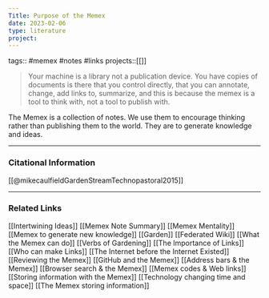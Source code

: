 ```yaml
---
Title: Purpose of the Memex
date: 2023-02-06
type: literature
project:
---
```

tags:: #memex #notes #links
projects::[[]]


> Your machine is a library not a publication device. You have copies of documents is there that you control directly, that you can annotate, change, add links to, summarize, and this is because the memex is a tool to think with, not a tool to publish with.

The Memex is a collection of notes. We use them to encourage thinking rather than publishing them to the world. They are to generate knowledge and ideas.

---
### Citational Information

[[@mikecaulfieldGardenStreamTechnopastoral2015]]

---

### Related Links

[[Intertwining Ideas]]
[[Memex Note Summary]]
[[Memex Mentality]]
[[Memex to generate new knowledge]]
[[Garden]]
[[Federated Wiki]]
[[What the Memex can do]]
[[Verbs of Gardening]]
[[The Importance of Links]]
[[Who can make Links]]
[[The Internet before the Internet Existed]]
[[Reviewing the Memex]]
[[GitHub and the Memex]]
[[Address bars & the Memex]]
[[Browser search & the Memex]]
[[Memex codes & Web links]]
[[Storing information with the Memex]]
[[Technology changing time and space]]
[[The Memex storing information]]
